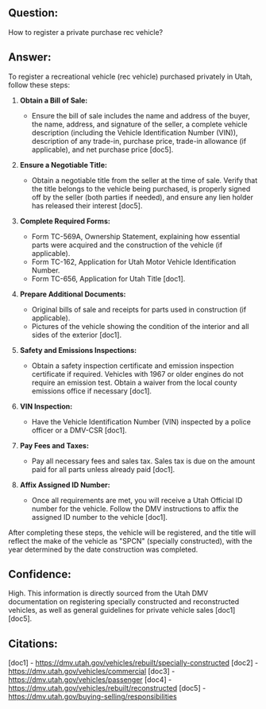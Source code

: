 ## Question:
How to register a private purchase rec vehicle?

## Answer:
To register a recreational vehicle (rec vehicle) purchased privately in Utah, follow these steps:

1. **Obtain a Bill of Sale:**
   - Ensure the bill of sale includes the name and address of the buyer, the name, address, and signature of the seller, a complete vehicle description (including the Vehicle Identification Number (VIN)), description of any trade-in, purchase price, trade-in allowance (if applicable), and net purchase price [doc5].

2. **Ensure a Negotiable Title:**
   - Obtain a negotiable title from the seller at the time of sale. Verify that the title belongs to the vehicle being purchased, is properly signed off by the seller (both parties if needed), and ensure any lien holder has released their interest [doc5].

3. **Complete Required Forms:**
   - Form TC-569A, Ownership Statement, explaining how essential parts were acquired and the construction of the vehicle (if applicable).
   - Form TC-162, Application for Utah Motor Vehicle Identification Number.
   - Form TC-656, Application for Utah Title [doc1].

4. **Prepare Additional Documents:**
   - Original bills of sale and receipts for parts used in construction (if applicable).
   - Pictures of the vehicle showing the condition of the interior and all sides of the exterior [doc1].

5. **Safety and Emissions Inspections:**
   - Obtain a safety inspection certificate and emission inspection certificate if required. Vehicles with 1967 or older engines do not require an emission test. Obtain a waiver from the local county emissions office if necessary [doc1].

6. **VIN Inspection:**
   - Have the Vehicle Identification Number (VIN) inspected by a police officer or a DMV-CSR [doc1].

7. **Pay Fees and Taxes:**
   - Pay all necessary fees and sales tax. Sales tax is due on the amount paid for all parts unless already paid [doc1].

8. **Affix Assigned ID Number:**
   - Once all requirements are met, you will receive a Utah Official ID number for the vehicle. Follow the DMV instructions to affix the assigned ID number to the vehicle [doc1].

After completing these steps, the vehicle will be registered, and the title will reflect the make of the vehicle as "SPCN" (specially constructed), with the year determined by the date construction was completed.

## Confidence:
High. This information is directly sourced from the Utah DMV documentation on registering specially constructed and reconstructed vehicles, as well as general guidelines for private vehicle sales [doc1][doc5].

## Citations:
[doc1] - https://dmv.utah.gov/vehicles/rebuilt/specially-constructed
[doc2] - https://dmv.utah.gov/vehicles/commercial
[doc3] - https://dmv.utah.gov/vehicles/passenger
[doc4] - https://dmv.utah.gov/vehicles/rebuilt/reconstructed
[doc5] - https://dmv.utah.gov/buying-selling/responsibilities
